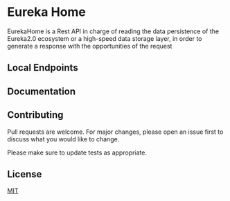 # Eureka Home

EurekaHome is a Rest API in charge of reading the data persistence of the Eureka2.0 ecosystem or a high-speed data storage layer, in order to generate a response with the opportunities of the request

## Local Endpoints

## Documentation

## Contributing
Pull requests are welcome. For major changes, please open an issue first to discuss what you would like to change.

Please make sure to update tests as appropriate.

## License
[MIT](https://choosealicense.com/licenses/mit/)